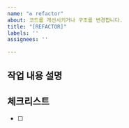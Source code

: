 ```yaml
---
name: "♻️ refactor"
about: 코드를 개선시키거나 구조를 변경합니다.
title: "[REFACTOR]"
labels: ''
assignees: ''

---
```


## 작업 내용 설명

<!-- 해당 브랜치에서 작업할 내용을 간단하게 작성해주세요 -->

## 체크리스트

<!-- "중요한 순서" 대로 작업 리스트를 작성해주세요 -->

- [ ]
